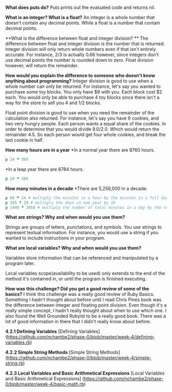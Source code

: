 **What does puts do?**
Puts prints out the evaluated code and returns nil.

**What is an integer? What is a float?**
An integer is a whole number that doesn't contain any decimal points.
While a float is a number that contain decimal points.

**What is the difference between float and integer division? **
The difference between float and integer division is the number that is returned. Integer division will only return whole numbers even if that isn't entirely accurate. For instance, 2/3 is actually 0.66 however, since integers don't use decimal points the number is rounded down to zero. Float division however, will return the remainder.

**How would you explain the difference to someone who doesn't know anything about programming?**
Integer division is good to use when a whole number can only be returned. For instance, let's say you wanted to purchase some toy blocks. You only have $9 with you. Each block cost $2 each. You would only be able to purchase 4 toy blocks since there isn't a way for the store to sell you 4 and 1/2 blocks.

Float point division is good to use when you need the remainder of the calculation also returned. For instance, let's say you have 9 cookies, and two very hungry people. Each person wants a equal share of the cookies. In order to determine that you would divide 9.0/2.0. Which would return the remainder 4.5. So each person would get four whole cookies, and break the last cookie in half.

**How many hours are in a year**
*In a normal year there are 8760 hours.

```ruby
p 24 * 365
```

*In a leap year there are 8784 hours.

```ruby
p 24 * 366
```

**How many minutes in a decade**
*There are 5,256,000 in a decade.

```ruby
p 60 * 24 # multiply the minutes in a hour by the minutes in a full day
p 365 * 10 # multiply the days in one year by 10
p 1440 * 3650 # multiply the number of total minutes in a day by the total number of days in a decade(didn't account for leap years)
```
**What are strings? Why and when would you use them?**

Strings are groups of letters, punctations, and symbols.
You use strings to represent textual information. For instance, you would use a string if you wanted to include instructions in your program.

**What are local variables? Why and when would you use them?**


Variables store information that can be referenced and manipulated by a program later.

Local variables scope(availability to be used) only extends to the end of the method it's contained in, or until the program is finished executing.

**How was this challenge? Did you get a good review of some of the basics?**
I think this challenge was a really good review of Ruby Basics. Something I hadn't thought about before until I read Chris Pines book was the difference between integer and floating point division. Even though it's a really simple concept, I hadn't really thought about when to use which one. I also found the Well Grounded Rubyist to be a really good book. There was a lot of good information in there that I didn't really know about before.

**4.2.1 Defining Variables**
[Defining Variables] (https://github.com/nchambe2/phase-0/blob/master/week-4/defining-variables.rb)

**4.2.2 Simple String Methods**
[Simple String Methods] (https://github.com/nchambe2/phase-0/blob/master/week-4/simple-string.rb)

**4.2.3 Local Variables and Basic Arithmetical Expressions**
[Local Variables and Basic Arithmetical Expressions] (https://github.com/nchambe2/phase-0/blob/master/week-4/basic-math.rb)


